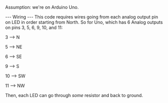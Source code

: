 Assumption: we're on Arduino Uno.


--- Wiring ---
This code requires wires going from each analog output pin on LED in order starting from North.
So for Uno, which has 6 Analog outputs on pins 3, 5, 6, 9, 10, and 11:

3 --> N

5 --> NE

6 --> SE

9 --> S

10 --> SW

11 --> NW

Then, each LED can go through *some* resistor and back to ground.
